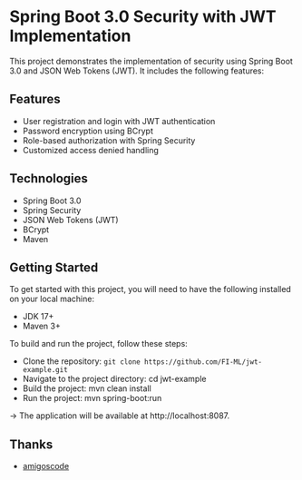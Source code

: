 # Spring Boot 3.0 Security with JWT Implementation

This project demonstrates the implementation of security using Spring Boot 3.0 and JSON Web Tokens (JWT). It includes
the following features:

## Features

* User registration and login with JWT authentication
* Password encryption using BCrypt
* Role-based authorization with Spring Security
* Customized access denied handling

## Technologies

* Spring Boot 3.0
* Spring Security
* JSON Web Tokens (JWT)
* BCrypt
* Maven

## Getting Started

To get started with this project, you will need to have the following installed on your local machine:

* JDK 17+
* Maven 3+

To build and run the project, follow these steps:

* Clone the repository: `git clone https://github.com/FI-ML/jwt-example.git`
* Navigate to the project directory: cd jwt-example
* Build the project: mvn clean install
* Run the project: mvn spring-boot:run

-> The application will be available at http://localhost:8087.

## Thanks
* [amigoscode](https://www.youtube.com/watch?v=KxqlJblhzfI)
